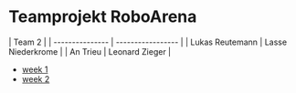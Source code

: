 # Teamprojekt RoboArena

| Team 2 |
| --------------- | ----------------- |
| Lukas Reutemann | Lasse Niederkrome |
| An Trieu        | Leonard Zieger    |

- [week 1](week1/index.md)
- [week 2](week2/index.md)